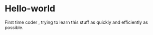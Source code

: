 # Hello-world
First time coder , trying to learn this stuff as quickly and efficiently as possible.
